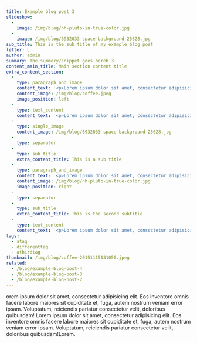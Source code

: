 ```yaml
---
title: Example blog post 3
slideshow:
  - 
    image: /img/blog/nh-pluto-in-true-color.jpg
  - 
    image: /img/blog/6932033-space-background-25628.jpg
sub_title: This is the sub title of my example blog post
letter: L
author: admin
summary: The summery/snippet goes hereb 3
content_main_title: Main section content title
extra_content_section:
  - 
    type: paragraph_and_image
    content_text: '<p>Lorem ipsum dolor sit amet, consectetur adipisicing elit. Eos inventore omnis facere labore maiores sit cupiditate et, fuga, autem nostrum veniam error ipsam. Voluptatum, reiciendis pariatur consectetur velit, doloribus quibusdam!Lorem ipsum dolor sit amet, consectetur adipisicing elit. Eos inventore omnis facere labore maiores sit cupiditate et, fuga, autem nostrum veniam error ipsam. Voluptatum, reiciendis pariatur consectetur velit, doloribus quibusdam!<span class="redactor-invisible-space">Lorem ipsum dolor sit amet, consectetur adipisicing elit. Eos inventore omnis facere labore maiores sit cupiditate et, fuga, autem nostrum veniam error ipsam. Voluptatum, reiciendis pariatur consectetur velit, doloribus quibusdam!<span class="redactor-invisible-space"></span></span></p>'
    content_image: /img/blog/coffee.jpeg
    image_position: left
  - 
    type: text_content
    content_text: '<p>Lorem ipsum dolor sit amet, consectetur adipisicing elit. Eos inventore omnis facere labore maiores sit cupiditate et, fuga, autem nostrum veniam error ipsam. Voluptatum, reiciendis pariatur consectetur velit, doloribus quibusdam!Lorem ipsum dolor sit amet, consectetur adipisicing elit. Eos inventore omnis facere labore maiores sit cupiditate et, fuga, autem nostrum veniam error ipsam. Voluptatum, reiciendis pariatur consectetur velit, doloribus quibusdam!<span class="redactor-invisible-space"></span></p><p><span class="redactor-invisible-space">Lorem ipsum dolor sit amet, consectetur adipisicing elit. Eos inventore omnis facere labore maiores sit cupiditate et, fuga, autem nostrum veniam error ipsam. Voluptatum, reiciendis pariatur consectetur velit, doloribus quibusdam!<span class="redactor-invisible-space"><br></span></span></p>'
  - 
    type: single_image
    content_image: /img/blog/6932033-space-background-25628.jpg
  - 
    type: separator
  - 
    type: sub_title
    extra_content_title: This is a sub title
  - 
    type: paragraph_and_image
    content_text: '<p>Lorem ipsum dolor sit amet, consectetur adipisicing elit. Eos inventore omnis facere labore maiores sit cupiditate et, fuga, autem nostrum veniam error ipsam. Voluptatum, reiciendis pariatur consectetur velit, doloribus quibusdam!Lorem ipsum dolor sit amet, consectetur adipisicing elit. Eos inventore omnis facere labore maiores sit cupiditate et, fuga, autem nostrum veniam error ipsam. Voluptatum, reiciendis pariatur consectetur velit, doloribus quibusdam!<span class="redactor-invisible-space">Lorem ipsum dolor sit amet, consectetur adipisicing elit. Eos inventore omnis facere labore maiores sit cupiditate et, fuga, autem nostrum veniam error ipsam. Voluptatum, reiciendis pariatur consectetur velit, doloribus quibusdam!<span class="redactor-invisible-space">Lorem ipsum dolor sit amet, consectetur adipisicing elit. Eos inventore omnis facere labore maiores sit cupiditate et, fuga, autem nostrum veniam error ipsam. Voluptatum, reiciendis pariatur consectetur velit, doloribus quibusdam!<span class="redactor-invisible-space"></span></span></span></p>'
    content_image: /img/blog/nh-pluto-in-true-color.jpg
    image_position: right
  - 
    type: separator
  - 
    type: sub_title
    extra_content_title: This is the second subtitle
  - 
    type: text_content
    content_text: '<p>Lorem ipsum dolor sit amet, consectetur adipisicing elit. Eos inventore omnis facere labore maiores sit cupiditate et, fuga, autem nostrum veniam error ipsam. Voluptatum, reiciendis pariatur consectetur velit, doloribus quibusdam!Lorem ipsum dolor sit amet, consectetur adipisicing elit. Eos inventore omnis facere labore maiores sit cupiditate et, fuga, autem nostrum veniam error ipsam. Voluptatum, reiciendis pariatur consectetur velit, doloribus quibusdam!<span class="redactor-invisible-space"></span></p><p><span class="redactor-invisible-space">Lorem ipsum dolor sit amet, consectetur adipisicing elit. Eos inventore omnis facere labore maiores sit cupiditate et, fuga, autem nostrum veniam error ipsam. Voluptatum, reiciendis pariatur consectetur velit, doloribus quibusdam!<span class="redactor-invisible-space">Lorem ipsum dolor sit amet, consectetur adipisicing elit. Eos inventore omnis facere labore maiores sit cupiditate et, fuga, autem nostrum veniam error ipsam. Voluptatum, reiciendis pariatur consectetur velit, doloribus quibusdam!<span class="redactor-invisible-space">Lorem ipsum dolor sit amet, consectetur adipisicing elit. Eos inventore omnis facere labore maiores sit cupiditate et, fuga, autem nostrum veniam error ipsam. Voluptatum, reiciendis pariatur consectetur velit, doloribus quibusdam!<span class="redactor-invisible-space"></span></span><br></span></span></p><ul><li>this is a list</li><li>this is a list</li><li>this is a list<span class="redactor-invisible-space"><br></span></li><li><span class="redactor-invisible-space">this is a list<span class="redactor-invisible-space"><br></span></span></li></ul><p><span class="redactor-invisible-space"><span class="redactor-invisible-space"><span class="redactor-invisible-space"><span class="redactor-invisible-space">Lorem ipsum dolor sit amet, consectetur adipisicing elit. Eos inventore omnis facere labore maiores sit cupiditate et, fuga, autem nostrum veniam error ipsam. Voluptatum, reiciendis pariatur consectetur velit, doloribus quibusdam!<span class="redactor-invisible-space">Lorem ipsum dolor sit amet, consectetur adipisicing elit. Eos inventore omnis facere labore maiores sit cupiditate et, fuga, autem nostrum veniam error ipsam. Voluptatum, reiciendis pariatur consectetur velit, doloribus quibusdam!<span class="redactor-invisible-space"></span><br></span></span></span></span></span></p>'
tags:
  - atag
  - differenttag
  - athirdtag
thumbnail: /img/blog/coffee-20151115131050.jpeg
related:
  - /blog/example-blog-post-4
  - /blog/example-blog-post-3
  - /blog/example-blog-post-2
---
```

orem ipsum dolor sit amet, consectetur adipisicing elit. Eos inventore omnis facere labore maiores sit cupiditate et, fuga, autem nostrum veniam error ipsam. Voluptatum, reiciendis pariatur consectetur velit, doloribus quibusdam! Lorem ipsum dolor sit amet, consectetur adipisicing elit. Eos inventore omnis facere labore maiores sit cupiditate et, fuga, autem nostrum veniam error ipsam. Voluptatum, reiciendis pariatur consectetur velit, doloribus quibusdam!Lorem.